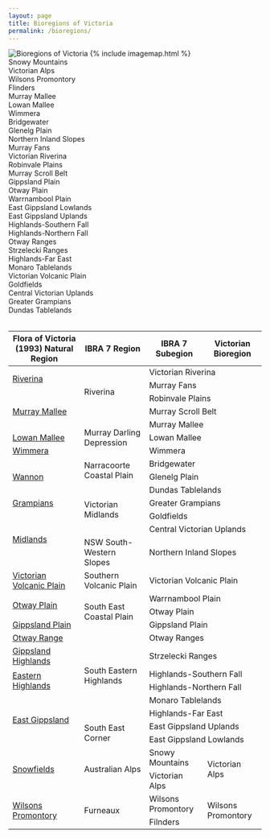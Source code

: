 ```yaml
---
layout: page
title: Bioregions of Victoria
permalink: /bioregions/
---
```


<div class="row">
  <div class="col-md-8">
    <img class="img-responsive"
      src="https://data.rbg.vic.gov.au/geoserver/vicflora/wms?service=WMS&version=1.1.0&request=GetMap&layers=vicflora:vicflora_bioregion,vicflora:cst_vic&styles=,polygon_no-fill_black-outline&bbox=140.8,-39.3,150.2,-33.8&width=600&height=361&srs=EPSG:4326&format=image/svg&cql_filter=INCLUDE%3BFEAT_CODE+IN+%28%27mainland%27%2C%27island%27%29"
      alt="Bioregions of Victoria" usemap="#vicflora_bioregion" />
    {% include imagemap.html %}
    <div id="info"></div>
  </div>

  <div class="col-md-4">
    <div class="legend-item">
      <span class="legend-symbol" style="background-color:#993399"></span>
      <span class="legend-label">Snowy Mountains</span>
    </div>
    <div class="legend-item">
      <span class="legend-symbol" style="background-color:#993399"></span>
      <span class="legend-label">Victorian Alps</span>
    </div>
      <div class="legend-item">
      <span class="legend-symbol" style="background-color:#FF3300"></span>
      <span class="legend-label">Wilsons Promontory</span>
    </div>
    <div class="legend-item">
      <span class="legend-symbol" style="background-color:#FFCC33"></span>
      <span class="legend-label">Flinders</span>
    </div>
    <div class="legend-item">
      <span class="legend-symbol" style="background-color:#CCCC99"></span>
      <span class="legend-label">Murray Mallee</span>
    </div>
    <div class="legend-item">
      <span class="legend-symbol" style="background-color:#FFCC33"></span>
      <span class="legend-label">Lowan Mallee</span>
    </div>
    <div class="legend-item">
      <span class="legend-symbol" style="background-color:#999999"></span>
      <span class="legend-label">Wimmera</span>
    </div>
    <div class="legend-item">
      <span class="legend-symbol" style="background-color:#95C795"></span>
      <span class="legend-label">Bridgewater</span>
    </div>
    <div class="legend-item">
      <span class="legend-symbol" style="background-color:#FF3300"></span>
      <span class="legend-label">Glenelg Plain</span>
    </div>
    <div class="legend-item">
      <span class="legend-symbol" style="background-color:#993300"></span>
      <span class="legend-label">Northern Inland Slopes</span>
    </div>
    <div class="legend-item">
      <span class="legend-symbol" style="background-color:#99CCCC"></span>
      <span class="legend-label">Murray Fans</span>
    </div>
    <div class="legend-item">
      <span class="legend-symbol" style="background-color:#FFCCCC"></span>
      <span class="legend-label">Victorian Riverina</span>
    </div>
    <div class="legend-item">
      <span class="legend-symbol" style="background-color:#009999"></span>
      <span class="legend-label">Robinvale Plains</span>
    </div>
    <div class="legend-item">
      <span class="legend-symbol" style="background-color:#00CCCC"></span>
      <span class="legend-label">Murray Scroll Belt</span>
    </div>
    <div class="legend-item">
      <span class="legend-symbol" style="background-color:#669999"></span>
      <span class="legend-label">Gippsland Plain</span>
    </div>
    <div class="legend-item">
      <span class="legend-symbol" style="background-color:#FF9999"></span>
      <span class="legend-label">Otway Plain</span>
    </div>
    <div class="legend-item">
      <span class="legend-symbol" style="background-color:#ffff00"></span>
      <span class="legend-label">Warrnambool Plain</span>
    </div>
    <div class="legend-item">
      <span class="legend-symbol" style="background-color:#996666"></span>
      <span class="legend-label">East Gippsland Lowlands</span>
    </div>
    <div class="legend-item">
      <span class="legend-symbol" style="background-color:#999933"></span>
      <span class="legend-label">East Gippsland Uplands</span>
    </div>
    <div class="legend-item">
      <span class="legend-symbol" style="background-color:#009966"></span>
      <span class="legend-label">Highlands-Southern Fall</span>
    </div>
    <div class="legend-item">
      <span class="legend-symbol" style="background-color:#66CC33"></span>
      <span class="legend-label">Highlands-Northern Fall</span>
    </div>
    <div class="legend-item">
      <span class="legend-symbol" style="background-color:#00CCFF"></span>
      <span class="legend-label">Otway Ranges</span>
    </div>
    <div class="legend-item">
      <span class="legend-symbol" style="background-color:#6633CC"></span>
      <span class="legend-label">Strzelecki Ranges</span>
    </div>
    <div class="legend-item">
      <span class="legend-symbol" style="background-color:#006633"></span>
      <span class="legend-label">Highlands-Far East</span>
    </div>
    <div class="legend-item">
      <span class="legend-symbol" style="background-color:#A1A266"></span>
      <span class="legend-label">Monaro Tablelands</span>
    </div>
    <div class="legend-item">
      <span class="legend-symbol" style="background-color:#CCFFCC"></span>
      <span class="legend-label">Victorian Volcanic Plain</span>
    </div>
    <div class="legend-item">
      <span class="legend-symbol" style="background-color:#FF9933"></span>
      <span class="legend-label">Goldfields</span>
    </div>
    <div class="legend-item">
      <span class="legend-symbol" style="background-color:#9999CC"></span>
      <span class="legend-label">Central Victorian Uplands</span>
    </div>
    <div class="legend-item">
      <span class="legend-symbol" style="background-color:#666666"></span>
      <span class="legend-label">Greater Grampians</span>
    </div>
    <div class="legend-item">
      <span class="legend-symbol" style="background-color:#CC9966"></span>
      <span class="legend-label">Dundas Tablelands</span>
    </div>
  </div>

  <div class="clearfix">&nbsp;</div>
  <div class="col-md-12">
    <div id="staticcontent">
      <div class="table-responsive">
        <table align="left" cellpadding="1" cellspacing="1" id="bioregion_comparison" style="width:100%">
          <thead>
            <tr>
              <th scope="col">Flora of Victoria (1993) Natural Region</th>
              <th scope="col"><strong>IBRA 7 Region</strong></th>
              <th scope="col"><strong>IBRA 7 Subegion</strong></th>
              <th scope="col">Victorian Bioregion</th>
            </tr>
          </thead>
          <tbody>
            <tr>
              <td colspan="1" rowspan="2"><a href="./riverina'">Riverina</a></td>
              <td colspan="1" rowspan="4">Riverina</td>
              <td colspan="2" rowspan="1">Victorian Riverina</td>
            </tr>
            <tr>
              <td colspan="2" rowspan="1">Murray Fans</td>
            </tr>
            <tr>
              <td colspan="1" rowspan="3"><a href="./murray-mallee'">Murray Mallee</a></td>
              <td colspan="2" rowspan="1">Robinvale Plains</td>
            </tr>
            <tr>
              <td colspan="2" rowspan="1">Murray Scroll Belt</td>
            </tr>
            <tr>
              <td colspan="1" rowspan="3">Murray Darling Depression</td>
              <td colspan="2" rowspan="1">Murray Mallee</td>
            </tr>
            <tr>
              <td colspan="1"><a href="./lowan-mallee'">Lowan Mallee</a></td>
              <td colspan="2" rowspan="1">Lowan Mallee</td>
            </tr>
            <tr>
              <td colspan="1"><a href="./wimmera'">Wimmera</a></td>
              <td colspan="2" rowspan="1">Wimmera</td>
            </tr>
            <tr>
              <td colspan="1" rowspan="3"><a href="./wannon' | absolute_url}}">Wannon</a></td>
              <td colspan="1" rowspan="2">Narracoorte Coastal Plain</td>
              <td colspan="2" rowspan="1">Bridgewater</td>
            </tr>
            <tr>
              <td colspan="2" rowspan="1">Glenelg Plain</td>
            </tr>
            <tr>
              <td colspan="1" rowspan="4">Victorian Midlands</td>
              <td colspan="2" rowspan="1">Dundas Tablelands</td>
            </tr>
            <tr>
              <td colspan="1"><a href="./grampians'">Grampians</a></td>
              <td colspan="2" rowspan="1">Greater Grampians</td>
            </tr>
            <tr>
              <td colspan="1" rowspan="3"><a href="./midlands'">Midlands</a></td>
              <td colspan="2" rowspan="1">Goldfields</td>
            </tr>
            <tr>
              <td colspan="2" rowspan="1">Central Victorian Uplands</td>
            </tr>
            <tr>
              <td>NSW South-Western Slopes</td>
              <td colspan="2" rowspan="1">Northern Inland Slopes</td>
            </tr>
            <tr>
              <td colspan="1"><a href="./victorian-volcanic-plain'">Victorian Volcanic Plain</a></td>
              <td>Southern Volcanic Plain</td>
              <td colspan="2" rowspan="1">Victorian Volcanic Plain</td>
            </tr>
            <tr>
              <td colspan="1" rowspan="2"><a href="./otway-plain'">Otway Plain</a></td>
              <td colspan="1" rowspan="3">South East Coastal Plain</td>
              <td colspan="2" rowspan="1">Warrnambool Plain</td>
            </tr>
            <tr>
              <td colspan="2" rowspan="1">Otway Plain</td>
            </tr>
            <tr>
              <td colspan="1"><a href="./gippsland-plain'">Gippsland Plain</a></td>
              <td colspan="2" rowspan="1">Gippsland Plain</td>
            </tr>
            <tr>
              <td colspan="1"><a href="./otway-range'">Otway Range</a></td>
              <td colspan="1" rowspan="6">South Eastern Highlands</td>
              <td colspan="2" rowspan="1">Otway Ranges</td>
            </tr>
            <tr>
              <td colspan="1"><a href="./gippsland-highlands'">Gippsland Highlands</a></td>
              <td colspan="2" rowspan="1">Strzelecki Ranges</td>
            </tr>
            <tr>
              <td colspan="1" rowspan="2"><a href="./eastern-highlands'">Eastern Highlands</a></td>
              <td colspan="2" rowspan="1">Highlands-Southern Fall</td>
            </tr>
            <tr>
              <td colspan="2" rowspan="1">Highlands-Northern Fall</td>
            </tr>
            <tr>
              <td colspan="1" rowspan="4"><a href="./east-gippsland'">East Gippsland</a></td>
              <td colspan="2" rowspan="1">Monaro Tablelands</td>
            </tr>
            <tr>
              <td colspan="2" rowspan="1">Highlands-Far East</td>
            </tr>
            <tr>
              <td colspan="1" rowspan="2">South East Corner</td>
              <td colspan="2" rowspan="1">East Gippsland Uplands</td>
            </tr>
            <tr>
              <td colspan="2" rowspan="1">East Gippsland Lowlands</td>
            </tr>
            <tr>
              <td colspan="1" rowspan="2"><a href="./snowfields'">Snowfields</a></td>
              <td colspan="1" rowspan="2">Australian Alps</td>
              <td>Snowy Mountains</td>
              <td colspan="1" rowspan="2">Victorian Alps</td>
            </tr>
            <tr>
              <td>Victorian Alps</td>
            </tr>
            <tr>
              <td colspan="1" rowspan="2"><a href="./wilsons-promontory'">Wilsons Promontory</a></td>
              <td colspan="1" rowspan="2">Furneaux</td>
              <td>Wilsons Promontory</td>
              <td colspan="1" rowspan="2">Wilsons Promontory</td>
            </tr>
            <tr>
              <td>Filnders</td>
            </tr>
          </tbody>
        </table>
  </div> <!-- /.table-responsive --></div>
  <br/>
  </div>
</div>
